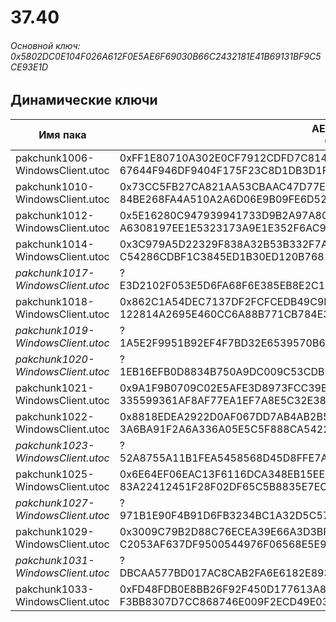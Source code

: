 # 37.40

###### Основной ключ: 0x5802DC0E104F026A612F0E5AE6F69030B66C2432181E41B69131BF9C5CE93E1D

## Динамические ключи

| Имя пака                          | AES Ключ</br>GUID                                                                                       | HiRes Текстуры |
|-----------------------------------|---------------------------------------------------------------------------------------------------------|----------------|
|  pakchunk1006-WindowsClient.utoc  | 0xFF1E80710A302E0CF7912CDFD7C8147DF2219E3DF89F5F6A89E6B4C351392417</br>67644F946DF9404F175F23C8D1DB3D1F | ✔️             |
|  pakchunk1010-WindowsClient.utoc  | 0x73CC5FB27CA821AA53CBAAC47D77E9383FAACE0BE1472323C2DCC371D243FE46</br>84BE268FA4A510A2A6D06E9B09FE6D52 | ❌             |
|  pakchunk1012-WindowsClient.utoc  | 0x5E16280C947939941733D9B2A97A80F325D8C26DE1DE4887BA4F06082672D8E4</br>A6308197EE1E5323173A9E1E352F6AC9 | ❌             |
|  pakchunk1014-WindowsClient.utoc  | 0x3C979A5D22329F838A32B53B332F7A6E52AC1BBEA163F8092805ADA449CA80B8</br>C54286CDBF1C3845ED1B30ED120B7681 | ✔️             |
| *pakchunk1017-WindowsClient.utoc* | ?</br>E3D2102F053E5D6FA68F6E385EB8E2C1 | ❌             |
|  pakchunk1018-WindowsClient.utoc  | 0x862C1A54DEC7137DF2FCFCEDB49C9F84628E5E9013C934E3A6B9B5EFEA597A5D</br>122814A2695E460CC6A88B771CB784E3 | ✔️             |
| *pakchunk1019-WindowsClient.utoc* | ?</br>1A5E2F9951B92EF4F7BD32E6539570B6 | ✔️             |
| *pakchunk1020-WindowsClient.utoc* | ?</br>1EB16EFB0D8834B750A9DC009C53CDB7 | ❌             |
|  pakchunk1021-WindowsClient.utoc  | 0x9A1F9B0709C02E5AFE3D8973FCC39B0981CF90B1276AF54EB2C737F0BCE07FCE</br>335599361AF8AF77EA1EF7A8E5C32E38 | ❌             |
|  pakchunk1022-WindowsClient.utoc  | 0x8818EDEA2922D0AF067DD7AB4AB2B5968760BE7A2668140BF4055782E66511D4</br>3A6BA91F2A6A336A05E5C5F888CA5422 | ❌             |
| *pakchunk1023-WindowsClient.utoc* | ?</br>52A8755A11B1FEA5458568D45D8FFE7A | ✔️             |
|  pakchunk1025-WindowsClient.utoc  | 0x6E64EF06EAC13F6116DCA348EB15EEFE7939E3C4B14B665E15C00F2AD6DE640F</br>83A22412451F28F02DF65C5B8835E7EC | ❌             |
| *pakchunk1027-WindowsClient.utoc* | ?</br>971B1E90F4B91D6FB3234BC1A32D5C57 | ❌             |
|  pakchunk1029-WindowsClient.utoc  | 0x3009C79B2D88C76ECEA39E66A3D3BF463E560E1C66F22DB67B8E8C20DA9B5966</br>C2053AF637DF9500544976F06568E5E9 | ✔️             |
| *pakchunk1031-WindowsClient.utoc* | ?</br>DBCAA577BD017AC8CAB2FA6E6182E893 | ✔️             |
|  pakchunk1033-WindowsClient.utoc  | 0xFD48FDB0E8BB26F92F450D177613A84032A88A49D81E22AF9E8FC16DFB8B01CC</br>F3BB8307D7CC868746E009F2ECD49E03 | ✔️             |
